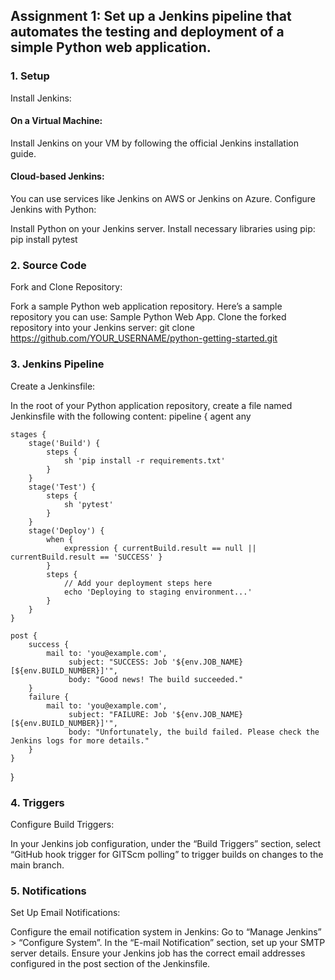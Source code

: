 ## Assignment 1: Set up a Jenkins pipeline that automates the testing and deployment of a simple Python web application.

### 1. Setup
Install Jenkins:

#### On a Virtual Machine:
Install Jenkins on your VM by following the official Jenkins installation guide.

#### Cloud-based Jenkins:
You can use services like Jenkins on AWS or Jenkins on Azure.
Configure Jenkins with Python:

Install Python on your Jenkins server.
Install necessary libraries using pip:
pip install pytest

### 2. Source Code
Fork and Clone Repository:

Fork a sample Python web application repository. Here’s a sample repository you can use: Sample Python Web App.
Clone the forked repository into your Jenkins server:
git clone https://github.com/YOUR_USERNAME/python-getting-started.git

### 3. Jenkins Pipeline
Create a Jenkinsfile:

In the root of your Python application repository, create a file named Jenkinsfile with the following content:
pipeline {
    agent any

    stages {
        stage('Build') {
            steps {
                sh 'pip install -r requirements.txt'
            }
        }
        stage('Test') {
            steps {
                sh 'pytest'
            }
        }
        stage('Deploy') {
            when {
                expression { currentBuild.result == null || currentBuild.result == 'SUCCESS' }
            }
            steps {
                // Add your deployment steps here
                echo 'Deploying to staging environment...'
            }
        }
    }

    post {
        success {
            mail to: 'you@example.com',
                 subject: "SUCCESS: Job '${env.JOB_NAME} [${env.BUILD_NUMBER}]'",
                 body: "Good news! The build succeeded."
        }
        failure {
            mail to: 'you@example.com',
                 subject: "FAILURE: Job '${env.JOB_NAME} [${env.BUILD_NUMBER}]'",
                 body: "Unfortunately, the build failed. Please check the Jenkins logs for more details."
        }
    }
}

### 4. Triggers
Configure Build Triggers:

In your Jenkins job configuration, under the “Build Triggers” section, select “GitHub hook trigger for GITScm polling” to trigger builds on changes to the main branch.

### 5. Notifications
Set Up Email Notifications:

Configure the email notification system in Jenkins:
Go to “Manage Jenkins” > “Configure System”.
In the “E-mail Notification” section, set up your SMTP server details.
Ensure your Jenkins job has the correct email addresses configured in the post section of the Jenkinsfile.
